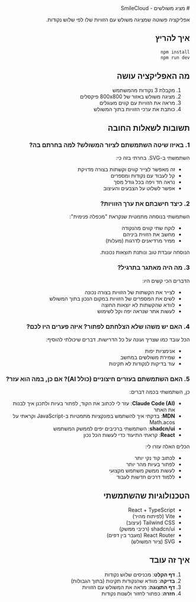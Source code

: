 <div dir="rtl" align="right">
# מציג משולשים - SmileCloud

אפליקציה פשוטה שמציגה משולש עם הזוויות שלו לפי שלוש נקודות.

## איך להריץ

```bash
npm install
npm run dev
```

## מה האפליקציה עושה

1. מקבלת 3 נקודות מהמשתמש
2. מציגה משולש באזור של 800x800 פיקסלים
3. מראה את הזוויות עם קווים מעוגלים
4. כותבת את ערכי הזוויות בתוך המשולש

## תשובות לשאלות החובה

### 1. באיזו שיטה השתמשתם לציור המשולש? למה בחרתם בה?

השתמשתי ב-SVG. בחרתי בזה כי:

-   זה מאפשר לצייר קווים וקשתות בצורה מדויקת
-   קל לעבוד עם נקודות ומספרים
-   נראה חד ויפה בכל גודל מסך
-   אפשר לשלוט על הצבעים והעיצוב

### 2. כיצד חישבתם את ערך הזוויות?

השתמשתי בנוסחה מתמטית שנקראת "מכפלה פנימית":

-   לוקח שתי קווים מהנקודה
-   מחשב את הזווית ביניהם
-   ממיר מרדיאנים לדרגות (מעלות)

הנוסחה עובדת טוב ונותנת תוצאות נכונות.

### 3. מה היה מאתגר בתרגיל?

הדברים הכי קשים היו:

-   לצייר את הקשתות של הזוויות בצורה נכונה
-   לשים את המספרים של הזוויות במקום הנכון בתוך המשולש
-   לוודא שהקשתות לא יוצאות החוצה
-   לעשות אתר שנראה יפה וקל לשימוש

### 4. האם יש משהו שלא הצלחתם לפתור? איזה פערים היו לכם?

הכל עובד כמו שצריך ועונה על כל הדרישות. דברים שיכולתי להוסיף:

-   אנימציות יפות
-   שמירת משולשים במחשב
-   עוד בדיקות לנקודות לא תקינות

### 5. האם השתמשתם בעזרים חיצוניים (כולל AI)? אם כן, במה הוא עזר?

כן, השתמשתי בכמה דברים:

-   **Claude Code (AI)**: עזר לי לכתוב את הקוד, לפתור בעיות ולתכנן איך לבנות את האתר
-   **MDN**: בדקתי איך להשתמש בפונקציות מתמטיות ב-JavaScript וקראתי על Math.acos
-   **shadcn/ui**: השתמשתי ברכיבים יפים לממשק המשתמש
-   **React**: קראתי התיעוד כדי לעשות הכל נכון

הכלים האלה עזרו לי:

-   לכתוב קוד נקי יותר
-   לפתור בעיות מהר יותר
-   לעשות ממשק משתמש מקצועי
-   ללמוד דרכים חדשות לעבוד

## הטכנולוגיות שהשתמשתי

-   React + TypeScript
-   Vite (לפיתוח מהיר)
-   Tailwind CSS (עיצוב)
-   shadcn/ui (רכיבי ממשק)
-   React Router (מעבר בין דפים)
-   SVG (ציור המשולש)

## איך זה עובד

1. **דף הקלט**: מכניסים שלוש נקודות
2. **בדיקה**: מוודא שהנקודות תקינות (בתוך הגבולות)
3. **דף התצוגה**: מראה את המשולש עם הזוויות
4. **חזרה**: כפתור לחזור ולשנות נקודות

</div>
